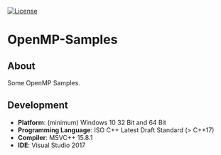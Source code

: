 [![License][s1]][li]

[s1]: https://img.shields.io/badge/license-GPL%203.0-blue.svg

[li]: https://raw.githubusercontent.com/matt77hias/OpenMP-Samples/master/LICENSE.txt

# OpenMP-Samples

## About
Some OpenMP Samples.

## Development
* **Platform**: (minimum) Windows 10 32 Bit and 64 Bit
* **Programming Language**: ISO C++ Latest Draft Standard (> C++17)
* **Compiler**: MSVC++ 15.8.1
* **IDE**: Visual Studio 2017

